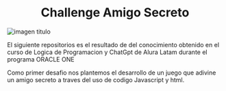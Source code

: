 
<h1 align="center"> Challenge Amigo Secreto</h1>

![imagen titulo](https://github.com/user-attachments/assets/6c76ece0-8d1f-4ba7-88c5-187471d452c7)


El siguiente repositorios es el resultado de del conocimiento obtenido en el curso de Logica de Programacion y ChatGpt de Alura Latam durante el programa ORACLE ONE

Como primer desafio nos plantemos el desarrollo  de un juego que adivine un amigo secreto a traves del uso de codigo Javascript y html.

